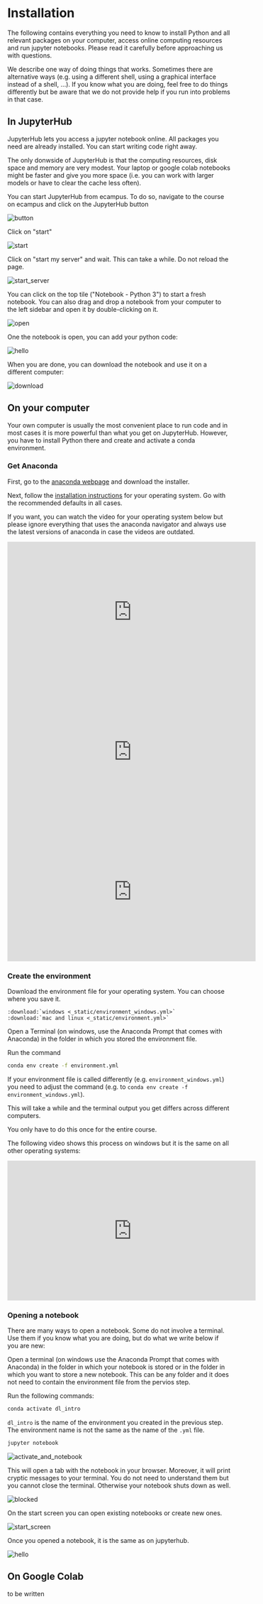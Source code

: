 # Installation

The following contains everything you need to know to install Python and all relevant packages on your computer, access online computing resources and run jupyter notebooks. Please read it carefully before approaching us with questions.

We describe one way of doing things that works. Sometimes there are alternative ways (e.g. using a different shell, using a graphical interface instead of a shell, ...). If you know what you are doing, feel free to do things differently but be aware that we do not provide help if you run into problems in that case.



## In JupyterHub

JupyterHub lets you access a jupyter notebook online. All packages you need are already installed. You can start writing code right away.

The only donwside of JupyterHub is that the computing resources, disk space and memory are very modest. Your laptop or google colab notebooks might be faster and give you more space (i.e. you can work with larger models or have to clear the cache less often).

You can start JupyterHub from ecampus. To do so, navigate to the course on ecampus and click on the JupyterHub button

![button](_static/images/jupyterhub/1_ecampus_button.png)

Click on "start"

![start](_static/images/jupyterhub/2_ecampus_start.png)

Click on "start my server" and wait. This can take a while. Do not reload the page.

![start_server](_static/images/jupyterhub/3_start_my_server.png)

You can click on the top tile ("Notebook - Python 3") to start a fresh notebook.
You can also drag and drop a notebook from your computer to the left sidebar and open it
by double-clicking on it.

![open](_static/images/jupyterhub/4_start_screen.png)

One the notebook is open, you can add your python code:

![hello](_static/images/jupyterhub/5_hello_world.png)

When you are done, you can download the notebook and use it on a different computer:

![download](_static/images/jupyterhub/6_download.png)


## On your computer

Your own computer is usually the most convenient place to run code and in most cases it is more powerful than what you get on JupyterHub. However, you have to install Python there and create and activate a conda environment.

### Get Anaconda


First, go to the [anaconda webpage](https://www.anaconda.com/products/distribution) and download the installer.

Next, follow the [installation instructions](https://docs.anaconda.com/anaconda/install/index.html) for your operating system. Go with the recommended defaults in all cases.

If you want, you can watch the video for your operating system below but please ignore everything that uses the anaconda navigator and always use the latest versions of anaconda in case the videos are outdated.

<iframe width="560" height="315" src="https://www.youtube.com/embed/-sNX_ZMVpQM" title="YouTube video player" frameborder="0" allow="accelerometer; autoplay; clipboard-write; encrypted-media; gyroscope; picture-in-picture; web-share" allowfullscreen></iframe>

<iframe width="560" height="315" src="https://www.youtube.com/embed/PHkCmuzgHOo" title="YouTube video player" frameborder="0" allow="accelerometer; autoplay; clipboard-write; encrypted-media; gyroscope; picture-in-picture; web-share" allowfullscreen></iframe>

<iframe width="560" height="315" src="https://www.youtube.com/embed/6-i9pY2n2FU" title="YouTube video player" frameborder="0" allow="accelerometer; autoplay; clipboard-write; encrypted-media; gyroscope; picture-in-picture; web-share" allowfullscreen></iframe>

### Create the environment

Download the environment file for your operating system. You can choose where you save it.

```{eval-rst}
:download:`windows <_static/environment_windows.yml>`
:download:`mac and linux <_static/environment.yml>`
```

Open a Terminal (on windows, use the Anaconda Prompt that comes with Anaconda) in the folder in which you stored the environment file.

Run the command

```bash
conda env create -f environment.yml
```

If your environment file is called differently (e.g. `environment_windows.yml`) you need to adjust the command (e.g. to `conda env create -f environment_windows.yml`).

This will take a while and the terminal output you get differs across different computers.

You only have to do this once for the entire course.

The following video shows this process on windows but it is the same on all other operating systems:

<iframe width="560" height="315" src="https://www.youtube.com/embed/CsqHyPMDSnc" title="YouTube video player" frameborder="0" allow="accelerometer; autoplay; clipboard-write; encrypted-media; gyroscope; picture-in-picture; web-share" allowfullscreen></iframe>

### Opening a notebook

There are many ways to open a notebook. Some do not involve a terminal. Use them if you know what you are doing, but do what we write below if you are new:

Open a terminal (on windows use the Anaconda Prompt that comes with Anaconda) in the folder in which your notebook is stored or in the folder in which you want to store a new notebook. This can be any folder and it does not need to contain the environment file from the pervios step.

Run the following commands:

```bash
conda activate dl_intro
```
`dl_intro` is the name of the environment you created in the previous step. The environment name is not the same as the name of the `.yml` file.

```bash
jupyter notebook
```

![activate_and_notebook](_static/images/local/4_activate_and_notebook.png)

This will open a tab with the notebook in your browser. Moreover, it will print cryptic messages to your terminal. You do not need to understand them but you cannot close the terminal. Otherwise your notebook shuts down as well.

![blocked](_static/images/local/5_blocked.png)

On the start screen you can open existing notebooks or create new ones.

![start_screen](_static/images/local/6_start_screen.png)

Once you opened a notebook, it is the same as on jupyterhub.

![hello](_static/images/local/7_hello.png)


## On Google Colab

to be written
